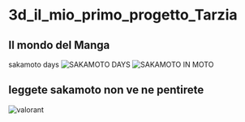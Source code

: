# 3d_il_mio_primo_progetto_Tarzia
## Il mondo del Manga
sakamoto days
![SAKAMOTO DAYS](https://images.everyeye.it/img-notizie/sakamoto-days-scoppiettante-capitolo-esordisce-jump-v3-482535.jpg)
![SAKAMOTO IN MOTO](https://www.otaquest.com/wp-content/uploads/2021/04/1af0a69682e7e3c410faa4e7d0a22c07c13d3c60_s2_n1-1024x717.png)
## leggete sakamoto non ve ne pentirete
![valorant](https://www.google.com/url?sa=i&url=https%3A%2F%2Fhdqwalls.com%2Fyoru-valorant-5k-wallpaper&psig=AOvVaw0UWcl3wgZLHLu71QYbLNbl&ust=1639643157600000&source=images&cd=vfe&ved=0CAsQjRxqFwoTCJDp7PKw5fQCFQAAAAAdAAAAABAD)

